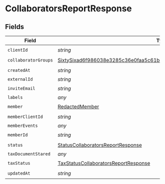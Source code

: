 # CollaboratorsReportResponse


## Fields

| Field                                                                                                                                                                     | Type                                                                                                                                                                      | Required                                                                                                                                                                  | Description                                                                                                                                                               |
| ------------------------------------------------------------------------------------------------------------------------------------------------------------------------- | ------------------------------------------------------------------------------------------------------------------------------------------------------------------------- | ------------------------------------------------------------------------------------------------------------------------------------------------------------------------- | ------------------------------------------------------------------------------------------------------------------------------------------------------------------------- |
| `clientId`                                                                                                                                                                | *string*                                                                                                                                                                  | :heavy_check_mark:                                                                                                                                                        | N/A                                                                                                                                                                       |
| `collaboratorGroups`                                                                                                                                                      | [SixtySixad6f986038e3285c36e0faa5c61b52a02882d1460acb116b601a30abfb6c1d](../../models/shared/sixtysixad6f986038e3285c36e0faa5c61b52a02882d1460acb116b601a30abfb6c1d.md)[] | :heavy_check_mark:                                                                                                                                                        | N/A                                                                                                                                                                       |
| `createdAt`                                                                                                                                                               | *string*                                                                                                                                                                  | :heavy_check_mark:                                                                                                                                                        | N/A                                                                                                                                                                       |
| `externalId`                                                                                                                                                              | *string*                                                                                                                                                                  | :heavy_minus_sign:                                                                                                                                                        | N/A                                                                                                                                                                       |
| `inviteEmail`                                                                                                                                                             | *string*                                                                                                                                                                  | :heavy_check_mark:                                                                                                                                                        | N/A                                                                                                                                                                       |
| `labels`                                                                                                                                                                  | *any*                                                                                                                                                                     | :heavy_minus_sign:                                                                                                                                                        | N/A                                                                                                                                                                       |
| `member`                                                                                                                                                                  | [RedactedMember](../../models/shared/redactedmember.md)                                                                                                                   | :heavy_check_mark:                                                                                                                                                        | N/A                                                                                                                                                                       |
| `memberClientId`                                                                                                                                                          | *string*                                                                                                                                                                  | :heavy_check_mark:                                                                                                                                                        | N/A                                                                                                                                                                       |
| `memberEvents`                                                                                                                                                            | *any*                                                                                                                                                                     | :heavy_minus_sign:                                                                                                                                                        | N/A                                                                                                                                                                       |
| `memberId`                                                                                                                                                                | *string*                                                                                                                                                                  | :heavy_check_mark:                                                                                                                                                        | N/A                                                                                                                                                                       |
| `status`                                                                                                                                                                  | [StatusCollaboratorsReportResponse](../../models/shared/statuscollaboratorsreportresponse.md)                                                                             | :heavy_check_mark:                                                                                                                                                        | N/A                                                                                                                                                                       |
| `taxDocumentStared`                                                                                                                                                       | *any*                                                                                                                                                                     | :heavy_minus_sign:                                                                                                                                                        | N/A                                                                                                                                                                       |
| `taxStatus`                                                                                                                                                               | [TaxStatusCollaboratorsReportResponse](../../models/shared/taxstatuscollaboratorsreportresponse.md)                                                                       | :heavy_check_mark:                                                                                                                                                        | N/A                                                                                                                                                                       |
| `updatedAt`                                                                                                                                                               | *string*                                                                                                                                                                  | :heavy_check_mark:                                                                                                                                                        | N/A                                                                                                                                                                       |
